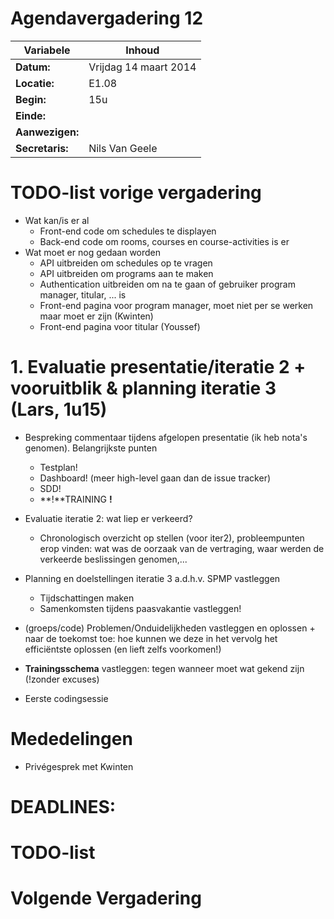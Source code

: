 # Agendavergadering 12

Variabele				  |Inhoud
---			    		  |---
**Datum:**        |Vrijdag 14 maart 2014
**Locatie:**      |E1.08
**Begin:**        |15u
**Einde:**        |
**Aanwezigen:**   |
**Secretaris:**   |Nils Van Geele


# TODO-list vorige vergadering
- Wat kan/is er al
  - Front-end code om schedules te displayen
  - Back-end code om rooms, courses en course-activities is er
- Wat moet er nog gedaan worden
  - API uitbreiden om schedules op te vragen
  - API uitbreiden om programs aan te maken
  - Authentication uitbreiden om na te gaan of gebruiker program manager, titular, ... is
  - Front-end pagina voor program manager, moet niet per se werken maar moet er zijn (Kwinten)
  - Front-end pagina voor titular (Youssef)


# 1. Evaluatie presentatie/iteratie 2 + vooruitblik & planning iteratie 3 (Lars, 1u15)
- Bespreking commentaar tijdens afgelopen presentatie (ik heb nota's genomen). Belangrijkste punten
  - Testplan!
  - Dashboard! (meer high-level gaan dan de issue tracker)
  - SDD!
  - **!**TRAINING **!**
- Evaluatie iteratie 2: wat liep er verkeerd?
  - Chronologisch overzicht op stellen (voor iter2), probleempunten erop vinden: wat was de oorzaak van de vertraging, waar werden de verkeerde beslissingen genomen,...

- Planning en doelstellingen iteratie 3 a.d.h.v. SPMP vastleggen
  - Tijdschattingen maken
  - Samenkomsten tijdens paasvakantie vastleggen!
  
- (groeps/code) Problemen/Onduidelijkheden vastleggen en oplossen + naar de toekomst toe: hoe kunnen we deze in het vervolg het efficiëntste oplossen (en lieft zelfs voorkomen!)

- **Trainingsschema** vastleggen: tegen wanneer moet wat gekend zijn (!zonder excuses)

- Eerste codingsessie




# Mededelingen
* Privégesprek met Kwinten


# DEADLINES:


# TODO-list


# Volgende Vergadering


